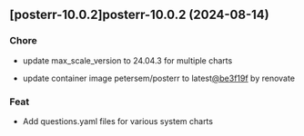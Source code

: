 

## [posterr-10.0.2]posterr-10.0.2 (2024-08-14)

### Chore



- update max_scale_version to 24.04.3 for multiple charts

- update container image petersem/posterr to latest[@be3f19f](https://github.com/be3f19f) by renovate

### Feat



- Add questions.yaml files for various system charts